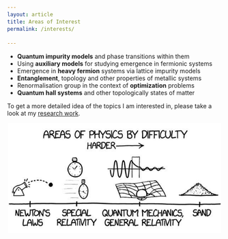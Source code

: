 ```yaml
---
layout: article
title: Areas of Interest
permalink: /interests/

---
```


- **Quantum impurity models** and phase transitions within them
- Using **auxiliary models** for studying emergence in fermionic systems
- Emergence in **heavy fermion** systems via lattice impurity models
- **Entanglement**, topology and other properties of metallic systems
- Renormalisation group in the context of **optimization** problems
- **Quantum hall systems** and other topologically states of matter

To get a more detailed idea of the topics I am interested in, please take a look at my [research work](/research/).

<img src="/assets/images/xkcd-sand.jpg" style="display: block; margin: auto;" width="500"/>

